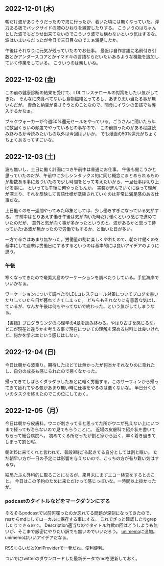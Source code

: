 ## 2022-12-01 (木)

朝だけ波がありそうだったので海に行ったが、着いた頃には無くなっていた。浮力ある板でバックサイドの腰のひねりを練習したりする。
こういうのはちゃんとした波でもどうせ出来てないのでこういう波でも構わないという気はするな。
波はいまいちだったが今日で三日目なのでまぁ満足したか。

午後はそれなりに元気が残っていたのでお仕事。
最近は自作言語に名前付き引数とかアンダースコアとかイマドキの言語ならだいたいあるような機能を追加していく作業をしている。
こういうのは楽しいね。

## 2022-12-02 (金)

この前の健康診断の結果を受けて、LDLコレステロールの対策をしたい気がしてきた。
そんなに肉食べてないし食物繊維とってるし、あまり思い当たる事が無いんだが。
青魚と納豆が良さそうとのことなので、間食にイワシの缶詰でも導入するかなぁ。

ブックウォーカーが今週50%還元セールをやっている。ごうさんに聞いたら年に数回くらいの頻度でやっているとの事なので、
この前買ったのがある程度読み終わるか今読みたいもの以外は今回はいいか。
でも漫画の50%還元がちょくちょくあるってすごいな。

## 2022-12-03 (土)

波も無いし、土日に働く計画につき午前中は普通にお仕事。
午後も働こうかと思っていたのだが、午前中に少しシンタックス的に同じ概念にまとめられるものが複数ある事に気づいたので少し時間をとって考えたいから、一旦仕事は切り上げる事に。
といっても午後に何やったもんか。
実装が進んでいくに従って理解が深まり、それを反映して言語仕様が洗練されていくのは非常に満足感のある仕事だな。

土日働くのを一週間やってみた印象としては、少し働きすぎになっている気がする。
午前中はとりあえず働き午後は気が向いた時だけ働くという感じで進めていたのだが、
意外と気が向く事が多かったというのと、波があるかと思って待っていたrあ波が無かったので労働でもするか、と働いた日が多い。

一方で辛さはあまり無かった。労働量の割に楽しくやれたので、朝だけ働くのを基本にして週末は労働日にするするというのは基本的には良いアイデアのように思う。

### 午後

寒くなってきたので奄美大島のワーケーションを調べたりしている。手広海岸でいいかなぁ。

ワーケーションについて調べたりLDLコレステロール対策についてブログを書いたりしていたら日が暮れてきてしまった。
どちらもそれなりに有意義な気はしているが、なんか午後は何もやってないで終わった、という気がしてしまうなぁ。

[【書籍】プログラミングの心理学](【書籍】プログラミングの心理学.md)の4章を読み終わる。やはり古さを感じるな。どこが現在と違うかを考える事で現在についての理解を深める材料には良いけれど、何かを学ぶ本という感じはしない。

## 2022-12-04 (日)

今日は朝から波乗り。期待したほどでは無かったが何本かそれなりのに乗れたし、自分の成長も感じられたので悪くなかった。

帰ってきてしばらくダラダラしたあとに軽く労働する。このサーフィンから帰ってきて疲れてやる気があまり無い時に仕事をやるのは悪くないな。
半日分くらいのタスクを終えたのでこの位にしておく。

## 2022-12-05（月）

今日は朝から皮膚科。ウニが刺さってると思ってた所がウニが見えない上にいつまで経っても治らないので見てもらうことに。
近場の皮膚科で紹介状を書いてもらって総合病院へ。
初めてくる所だったが割と家から近く、早く着き過ぎてしまって割と暇。

朝8:15に来てくれと言われて、普段9時ごろ起きてる自分としては割と眠い。
ただ朝早い方が一日の予定には影響を与えないので、こっちの方が有り難い気はするな。

結局たぶん外科的に取ることになるが、来月末にまずエコー検査をするとのこと。
今日はこの予約のために来ただけって感じっぽいな。一時間以上掛かったが。

### podcastのタイトルなどをマークダウンにする

そろそろpodcastで以前何喋ったのか忘れてる問題が深刻になってきたので、rssからmdにしてローカルに保存する事にする。
これでざっと確認したりgrepしたりできるので。
Description適当なのでタイトル詐欺の回はどうしようも無いが、そこまで厳密にやりたい訳でも無いのでいいだろう。
[unimemo](unimemo.md)に追加。unimemoはいいアイデアだなぁ。

RSSくらいだとXmlProviderで一発だね。便利便利。

ついでにtwitterのダウンロードした最新データでmdを更新しておく。